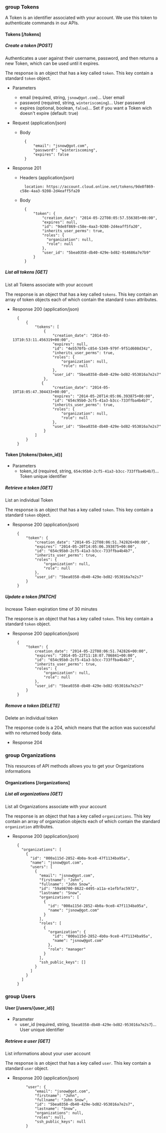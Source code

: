 ### group Tokens

A Token is an identifier associated with your account. We use this token to authenticate commands in our APIs.
 
#### Tokens [/tokens]

##### Create a token [POST]

Authenticates a user against their username, password, and then returns a new Token, which can be used until it expires.

The response is an object that has a key called `token`. This key contain a standard `token` object.

+ Parameters
    + email (required, string, `jsnow@got.com`)... User email
    + password (required, string, `winteriscoming`)... User password
    + expires (optional, boolean, `false`)... Set if you want a Token wich doesn't expire (default: true)

+ Request (application/json)

    + Body

            {
                "email": "jsnow@got.com",
                "password": "winteriscoming",
                "expires": false
            }

+ Response 201

    + Headers (application/json)

            location: https://account.cloud.online.net/tokens/9de8f869-c58e-4aa3-9208-2d4eaff5fa20

    + Body

            {
                "token": {
                    "creation_date": "2014-05-22T08:05:57.556385+00:00",
                    "expires": null,
                    "id": "9de8f869-c58e-4aa3-9208-2d4eaff5fa20",
                    "inherits_user_perms": true,
                    "roles": {
                      "organization": null,
                      "role": null
                    },
                    "user_id": "5bea0358-db40-429e-bd82-914686a7e7b9"
                }
            }

##### List all tokens [GET]

List all Tokens associate with your account

The response is an object that has a key called `tokens`. This key contain an array of token objects each of which contain the standard `token` attributes.

+ Response 200 (application/json)

        {
            {
                "tokens": [
                    {
                        "creation_date": "2014-03-13T10:53:11.456319+00:00",
                        "expires": null,
                        "id": "4e5570fb-c854-5349-979f-9f51d608d34z",
                        "inherits_user_perms": true,
                        "roles": {
                            "organization": null,
                            "role": null
                        },
                        "user_id": "5bea0358-db40-429e-bd82-953016a7e2s7"
                    },
                   {
                        "creation_date": "2014-05-19T18:05:47.304433+00:00",
                        "expires": "2014-05-20T14:05:06.393875+00:00",
                        "id": "654c95b0-2cf5-41a3-b3cc-733ffba4b4b7",
                        "inherits_user_perms": true,
                        "roles": {
                            "organization": null,
                            "role": null
                        },
                        "user_id": "5bea0358-db40-429e-bd82-953016a7e2s7"
                    }
                ]
            }
        }


#### Token [/tokens/{token_id}]

+ Parameters
    + token_id (required, string, `654c95b0-2cf5-41a3-b3cc-733ffba4b4b7`)... Token unique identifier

##### Retrieve a token [GET]

List an individual Token

The response is an object that has a key called `token`. This key contain a standard `token` object.

+ Response 200 (application/json)

        {
            "token": {
                "creation_date": "2014-05-22T08:06:51.742826+00:00",
                "expires": "2014-05-20T14:05:06.393875+00:00",
                "id": "654c95b0-2cf5-41a3-b3cc-733ffba4b4b7",
                "inherits_user_perms": true,
                "roles": {
                    "organization": null,
                    "role": null
                },
                "user_id": "5bea0358-db40-429e-bd82-953016a7e2s7"
            }
        }


##### Update a token [PATCH]

Increase Token expiration time of 30 minutes

The response is an object that has a key called `token`. This key contain a standard `token` object.

+ Response 200 (application/json)

        {
            "token": {
                creation_date": "2014-05-22T08:06:51.742826+00:00",
                "expires": "2014-05-22T11:18:07.786841+00:00",
                "id": "654c95b0-2cf5-41a3-b3cc-733ffba4b4b7",
                "inherits_user_perms": true,
                "roles": {
                    "organization": null,
                    "role": null
                },
                "user_id": "5bea0358-db40-429e-bd82-953016a7e2s7"
            }
        }



##### Remove a token [DELETE]

Delete an individual token

The response code is a 204, which means that the action was successful with no returned body data.

+ Response 204

### group Organizations

This resources of API methods allows you to get your Organizations informations

#### Organizations [/organizations]

##### List all organizations [GET]

List all Organizations associate with your account

The response is an object that has a key called `organizations`. This key contain an array of organization objects each of which contain the standard `organization` attributes.

+ Response 200 (application/json)

        {
          "organizations": [
            {
              "id": "000a115d-2852-4b0a-9ce8-47f1134ba95a",
              "name": "jsnow@got.com",
              "users": [
                {
                  "email": "jsnow@got.com",
                  "firstname": "John",
                  "fullname": "John Snow",
                  "id": "59a98700-8622-4495-a11a-e1efbfac5972",
                  "lastname": "Snow",
                  "organizations": [
                    {
                      "id": "000a115d-2852-4b0a-9ce8-47f1134ba95a",
                      "name": "jsnow@got.com"
                    }
                  ],
                  "roles": [
                    {
                      "organization": {
                        "id": "000a115d-2852-4b0a-9ce8-47f1134ba95a",
                        "name": "jsnow@got.com"
                      },
                      "role": "manager"
                    }
                  ],
                  "ssh_public_keys": []
                }
              ]
            }
          ]
        }


### group Users

#### User [/users/{user_id}]

+ Parameter
    + user_id (required, string, `5bea0358-db40-429e-bd82-953016a7e2s7`)... User unique identifier

##### Retrieve a user [GET]

List informations about your user account

The response is an object that has a key called `user`. This key contain a standard `user` object.

+ Response 200 (application/json)


            "user": {
                "email": "jsnow@got.com",
                "firstname": "John",
                "fullname": "John Snow",
                "id": "5bea0358-db40-429e-bd82-953016a7e2s7",
                "lastname": "Snow",
                "organizations": null,
                "roles": null,
                "ssh_public_keys": null
            }
